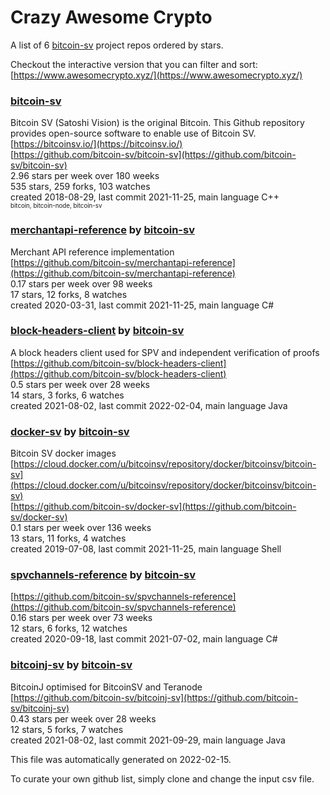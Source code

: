 # Crazy Awesome Crypto
A list of 6 [bitcoin-sv](https://github.com/bitcoin-sv) project repos ordered by stars.  

Checkout the interactive version that you can filter and sort: 
[https://www.awesomecrypto.xyz/](https://www.awesomecrypto.xyz/)  


### [bitcoin-sv](https://github.com/bitcoin-sv/bitcoin-sv)  
Bitcoin SV (Satoshi Vision) is the original Bitcoin. This Github repository provides open-source software to enable use of Bitcoin SV.  
[https://bitcoinsv.io/](https://bitcoinsv.io/)  
[https://github.com/bitcoin-sv/bitcoin-sv](https://github.com/bitcoin-sv/bitcoin-sv)  
2.96 stars per week over 180 weeks  
535 stars, 259 forks, 103 watches  
created 2018-08-29, last commit 2021-11-25, main language C++  
<sub><sup>bitcoin, bitcoin-node, bitcoin-sv</sup></sub>


### [merchantapi-reference](https://github.com/bitcoin-sv/merchantapi-reference) by [bitcoin-sv](https://github.com/bitcoin-sv)  
Merchant API reference implementation  
[https://github.com/bitcoin-sv/merchantapi-reference](https://github.com/bitcoin-sv/merchantapi-reference)  
0.17 stars per week over 98 weeks  
17 stars, 12 forks, 8 watches  
created 2020-03-31, last commit 2021-11-25, main language C#  


### [block-headers-client](https://github.com/bitcoin-sv/block-headers-client) by [bitcoin-sv](https://github.com/bitcoin-sv)  
A block headers client used for SPV and independent verification of proofs  
[https://github.com/bitcoin-sv/block-headers-client](https://github.com/bitcoin-sv/block-headers-client)  
0.5 stars per week over 28 weeks  
14 stars, 3 forks, 6 watches  
created 2021-08-02, last commit 2022-02-04, main language Java  


### [docker-sv](https://github.com/bitcoin-sv/docker-sv) by [bitcoin-sv](https://github.com/bitcoin-sv)  
Bitcoin SV docker images  
[https://cloud.docker.com/u/bitcoinsv/repository/docker/bitcoinsv/bitcoin-sv](https://cloud.docker.com/u/bitcoinsv/repository/docker/bitcoinsv/bitcoin-sv)  
[https://github.com/bitcoin-sv/docker-sv](https://github.com/bitcoin-sv/docker-sv)  
0.1 stars per week over 136 weeks  
13 stars, 11 forks, 4 watches  
created 2019-07-08, last commit 2021-11-25, main language Shell  


### [spvchannels-reference](https://github.com/bitcoin-sv/spvchannels-reference) by [bitcoin-sv](https://github.com/bitcoin-sv)  
  
[https://github.com/bitcoin-sv/spvchannels-reference](https://github.com/bitcoin-sv/spvchannels-reference)  
0.16 stars per week over 73 weeks  
12 stars, 6 forks, 12 watches  
created 2020-09-18, last commit 2021-07-02, main language C#  


### [bitcoinj-sv](https://github.com/bitcoin-sv/bitcoinj-sv) by [bitcoin-sv](https://github.com/bitcoin-sv)  
BitcoinJ optimised for BitcoinSV and Teranode  
[https://github.com/bitcoin-sv/bitcoinj-sv](https://github.com/bitcoin-sv/bitcoinj-sv)  
0.43 stars per week over 28 weeks  
12 stars, 5 forks, 7 watches  
created 2021-08-02, last commit 2021-09-29, main language Java  


This file was automatically generated on 2022-02-15.  

To curate your own github list, simply clone and change the input csv file.  